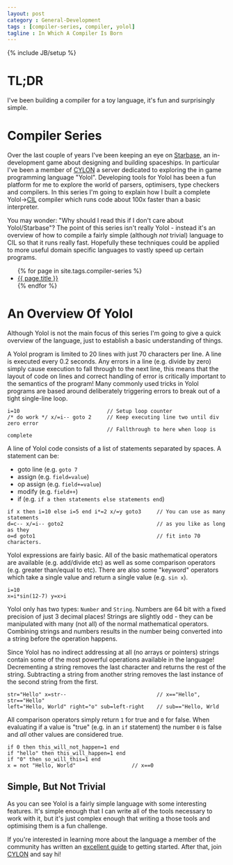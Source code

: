 ```yaml
---
layout: post
category : General-Development
tags : [compiler-series, compiler, yolol]
tagline : In Which A Compiler Is Born
---
```

{% include JB/setup %}

# TL;DR

I've been building a compiler for a toy language, it's fun and surprisingly simple.

# Compiler Series

Over the last couple of years I've been keeping an eye on [Starbase](https://store.steampowered.com/app/454120/Starbase/), an in-development game about designing and building spaceships. In particular I've been a member of [CYLON](https://discord.gg/Dcn7BG4) a server dedicated to exploring the in game programming language "Yolol". Developing tools for Yolol has been a fun platform for me to explore the world of parsers, optimisers, type checkers and compilers. In this series I'm going to explain how I built a complete Yolol->[CIL](https://en.wikipedia.org/wiki/Common_Intermediate_Language) compiler which runs code about 100x faster than a basic interpreter.

You may wonder: "Why should I read this if I don't care about Yolol/Starbase"? The point of this series isn't really Yolol - instead it's an overview of how to compile a fairly simple (although _not_ trivial) language to CIL so that it runs really fast. Hopefully these techniques could be applied to more useful domain specific languages to vastly speed up certain programs.

<ul>
    {% for page in site.tags.compiler-series %}
    <li><a href="{{ page.url }}">{{ page.title }}</a></li>
    {% endfor %}
</ul>

# An Overview Of Yolol

Although Yolol is not the main focus of this series I'm going to give a quick overview of the language, just to establish a basic understanding of things.

A Yolol program is limited to 20 lines with just 70 characters per line. A line is executed every 0.2 seconds. Any errors in a line (e.g. divide by zero) simply cause execution to fall through to the next line, this means that the layout of code on lines and correct handling of error is critically important to the semantics of the program! Many commonly used tricks in Yolol programs are based around deliberately triggering errors to break out of a tight single-line loop.

```
i=10                            // Setup loop counter
/* do work */ x/=i-- goto 2     // Keep executing line two until div zero error
                                // Fallthrough to here when loop is complete
```

A line of Yolol code consists of a list of statements separated by spaces. A statement can be:

 - goto line (e.g. `goto 7`
 - assign (e.g. `field=value`)
 - op assign (e.g. `field+=value`)
 - modify (e.g. `field++`)
 - if (e.g. `if a then statements else statements end`)

```
if x then i=10 else i=5 end i*=2 x/=y goto3     // You can use as many statements
d=c-- x/=i-- goto2                              // as you like as long as they
o=d goto1                                       // fit into 70 characters.
```

Yolol expressions are fairly basic. All of the basic mathematical operators are available (e.g. add/divide etc) as well as some comparison operators (e.g. greater than/equal to etc). There are also some "keyword" operators which take a single value and return a single value (e.g. `sin x`).

```
i=10
x=i*sin(12-7) y=x>i
```

Yolol only has two types: `Number` and `String`. Numbers are 64 bit with a fixed precision of just 3 decimal places! Strings are slightly odd - they can be manipulated with many (not all) of the normal mathematical operators. Combining strings and numbers results in the number being converted into a string before the operation happens.

Since Yolol has no indirect addressing at all (no arrays or pointers) strings contain some of the most powerful operations available in the language! Decrementing a string removes the last character and returns the rest of the string. Subtracting a string from another string removes the last instance of the second string from the first.

```
str="Hello" x=str--                             // x=="Hello", str=="Hello"
left="Hello, World" right="o" sub=left-right    // sub=="Hello, Wrld
```

All comparison operators simply return `1` for true and `0` for false. When evaluating if a value is "true" (e.g. in an `if` statement) the number `0` is false and _all_ other values are considered true.

```
if 0 then this_will_not_happen=1 end
if "hello" then this_will_happen=1 end
if "0" then so_will_this=1 end
x = not "Hello, World"                  // x==0
```

## Simple, But Not Trivial

As you can see Yolol is a fairly simple language with some interesting features. It's simple enough that I can write all of the tools necessary to work with it, but it's just complex enough that writing a those tools and optimising them is a fun challenge.

If you're interested in learning more about the language a member of the community has written an [excellent guide](https://yolol.info/landing) to getting started. After that, join [CYLON](https://discord.gg/Dcn7BG4) and say hi!